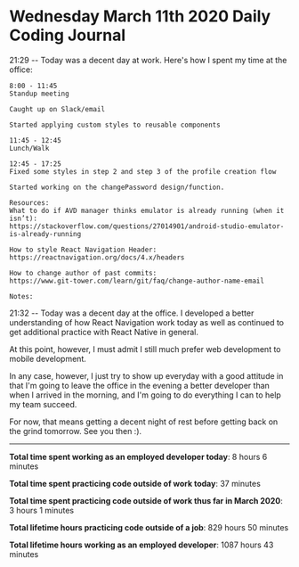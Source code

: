 # Wednesday March 11th 2020 Daily Coding Journal

21:29 -- Today was a decent day at work. Here's how I spent my time at the office:
```
8:00 - 11:45
Standup meeting

Caught up on Slack/email

Started applying custom styles to reusable components

11:45 - 12:45
Lunch/Walk

12:45 - 17:25
Fixed some styles in step 2 and step 3 of the profile creation flow

Started working on the changePassword design/function.

Resources:
What to do if AVD manager thinks emulator is already running (when it isn’t): 
https://stackoverflow.com/questions/27014901/android-studio-emulator-is-already-running

How to style React Navigation Header:
https://reactnavigation.org/docs/4.x/headers

How to change author of past commits: 
https://www.git-tower.com/learn/git/faq/change-author-name-email

Notes:
```
21:32 -- Today was a decent day at the office. I developed a better understanding of how React Navigation work today as well as continued to get additional practice with React Native in general.

At this point, however, I must admit I still much prefer web development to mobile development.

In any case, however, I just try to show up everyday with a good attitude in that I'm going to leave the office in the evening a better developer than when I arrived in the morning, and I'm going to do everything I can to help my team succeed.

For now, that means getting a decent night of rest before getting back on the grind tomorrow. See you then :).
___
**Total time spent working as an employed developer today**: 8 hours 6 minutes

**Total time spent practicing code outside of work today**: 37 minutes

**Total time spent practicing code outside of work thus far in March 2020**: 3 hours 1 minutes

**Total lifetime hours practicing code outside of a job**: 829 hours 50 minutes

**Total lifetime hours working as an employed developer**: 1087 hours 43 minutes